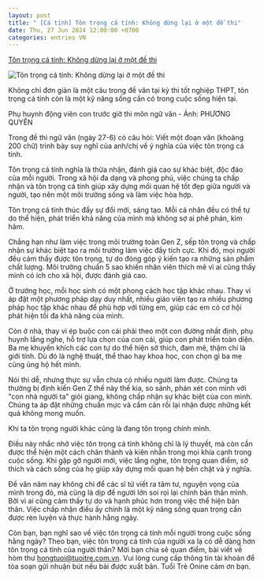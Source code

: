 ```yaml
---
layout: post
title: " [Cá tính] Tôn trọng cá tính: Không dừng lại ở một đề thi"
date: Thu, 27 Jun 2024 12:00:00 +0700
categories: entries VN
---
```

[Tôn trọng cá tính: Không dừng lại ở một đề thi](https://tuoitre.vn/ton-trong-ca-tinh-khong-dung-lai-o-mot-de-thi-2024062718421524.htm)

![Tôn trọng cá tính: Không dừng lại ở một đề thi](https://cdn1.tuoitre.vn/zoom/600_315/471584752817336320/2024/6/27/thi-tan-luc-2-1719448421076495788740-112-74-1085-1932-crop-1719496641595579346639.jpg)

Không chỉ đơn giản là một câu trong đề văn tại kỳ thi tốt nghiệp THPT, tôn trọng cá tính còn là một kỹ năng sống cần có trong cuộc sống hiện tại.

Phụ huynh động viên con trước giờ thi môn ngữ văn - Ảnh: PHƯƠNG QUYÊN

Trong đề thi ngữ văn (ngày 27-6) có câu hỏi: Viết một đoạn văn (khoảng 200 chữ) trình bày suy nghĩ của anh/chị về ý nghĩa của việc tôn trọng cá tính.

Tôn trọng cá tính nghĩa là thừa nhận, đánh giá cao sự khác biệt, độc đáo của mỗi người. Trong xã hội đa dạng và phong phú, việc chúng ta chấp nhận và tôn trọng cá tính giúp xây dựng mối quan hệ tốt đẹp giữa người và người, tạo nên một môi trường sống và làm việc hòa hợp.

Tôn trọng cá tính thúc đẩy sự đổi mới, sáng tạo. Mỗi cá nhân đều có thể tự do thể hiện, phát triển khả năng của mình mà không sợ ai phê phán, kìm hãm.

Chẳng hạn như làm việc trong môi trường toàn Gen Z, sếp tôn trọng và chấp nhận sự khác biệt tạo ra môi trường làm việc đầy tích cực. Khi đó, mọi người đều cảm thấy được tôn trọng, tự do đóng góp ý kiến tạo ra những sản phẩm chất lượng. Môi trường chuẩn 5 sao khiến nhân viên thích mê vì ai cũng thấy mình có ích cho xã hội, được đánh giá cao.

Ở trường học, mỗi học sinh có một phong cách học tập khác nhau. Thay vì áp đặt một phương pháp dạy duy nhất, nhiều giáo viên tạo ra nhiều phương pháp học tập khác nhau để phù hợp với từng em, giúp các em có cơ hội phát hiện tối đa khả năng của mình.

Còn ở nhà, thay vì ép buộc con cái phải theo một con đường nhất định, phụ huynh lắng nghe, hỗ trợ lựa chọn của con cái, giúp con phát triển toàn diện. Ba mẹ khuyến khích các con tự do thể hiện sở thích, đam mê, thậm chí là giới tính. Dù đó là nghệ thuật, thể thao hay khoa học, con chọn gì ba mẹ cũng ủng hộ hết mình.

Nói thì dễ, nhưng thực sự vẫn chưa có nhiều người làm được. Chúng ta thường bị định kiến Gen Z thế này thế kia, so sánh, phán xét con mình với "con nhà người ta" giỏi giang, không chấp nhận sự khác biệt của con mình. Chúng ta áp đặt những chuẩn mực và cấm cản rồi lại nhận được những kết quả không mong muốn.

Khi ta tôn trọng người khác cũng là đang tôn trọng chính mình.

Điều này nhắc nhở việc tôn trọng cá tính không chỉ là lý thuyết, mà còn cần được thể hiện một cách chân thành và kiên nhẫn trong mọi khía cạnh trong cuộc sống. Khi gặp gỡ người mới, việc lắng nghe, tôn trọng quan điểm, sở thích và cách sống của họ giúp xây dựng mối quan hệ bền chặt và ý nghĩa.

Đề văn năm nay không chỉ để các sĩ tử viết ra tâm tư, nguyện vọng của mình trong đó, mà cũng là dịp để người lớn soi rọi lại chính bản thân mình. Bởi vì ai cũng cảm thấy tự do và hạnh phúc hơn trong việc thể hiện bản thân. Việc chấp nhận điều ấy chính là một kỹ năng sống quan trọng cần được rèn luyện và thực hành hằng ngày.

Còn bạn, bạn nghĩ sao về việc tôn trọng cá tính mỗi người trong cuộc sống hằng ngày? Theo bạn, việc tôn trọng cá tính của người xa lạ có dễ dàng hơn tôn trọng cá tính của người thân? Mời bạn chia sẻ quan điểm, bài viết về hòm thư hongtuoi@tuoitre.com.vn. Vui lòng cung cấp thông tin tài khoản để tòa soạn gửi nhuận bút nếu bài được xuất bản. Tuổi Trẻ Onine cảm ơn bạn.

